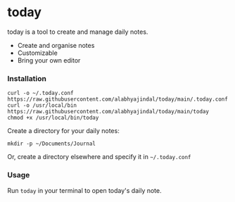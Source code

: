 # today

today is a tool to create and manage daily notes.

- Create and organise notes
- Customizable
- Bring your own editor

### Installation

```
curl -o ~/.today.conf https://raw.githubusercontent.com/alabhyajindal/today/main/.today.conf
curl -o /usr/local/bin https://raw.githubusercontent.com/alabhyajindal/today/main/today
chmod +x /usr/local/bin/today
```

Create a directory for your daily notes:

```
mkdir -p ~/Documents/Journal
```

Or, create a directory elsewhere and specify it in `~/.today.conf`


### Usage

Run `today` in your terminal to open today's daily note.

